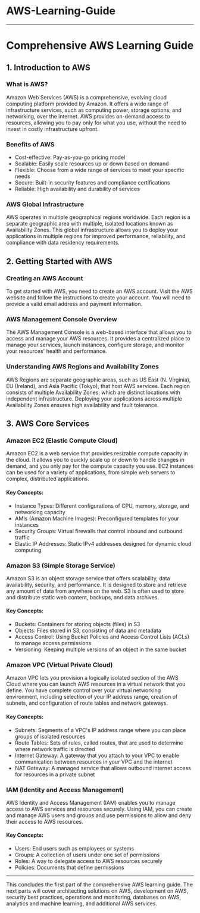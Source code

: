 # AWS-Learning-Guide

---

# Comprehensive AWS Learning Guide

## 1. Introduction to AWS

### What is AWS?
Amazon Web Services (AWS) is a comprehensive, evolving cloud computing platform provided by Amazon. It offers a wide range of infrastructure services, such as computing power, storage options, and networking, over the internet. AWS provides on-demand access to resources, allowing you to pay only for what you use, without the need to invest in costly infrastructure upfront.

### Benefits of AWS
- Cost-effective: Pay-as-you-go pricing model
- Scalable: Easily scale resources up or down based on demand
- Flexible: Choose from a wide range of services to meet your specific needs
- Secure: Built-in security features and compliance certifications
- Reliable: High availability and durability of services

### AWS Global Infrastructure
AWS operates in multiple geographical regions worldwide. Each region is a separate geographic area with multiple, isolated locations known as Availability Zones. This global infrastructure allows you to deploy your applications in multiple regions for improved performance, reliability, and compliance with data residency requirements.

## 2. Getting Started with AWS

### Creating an AWS Account
To get started with AWS, you need to create an AWS account. Visit the AWS website and follow the instructions to create your account. You will need to provide a valid email address and payment information.

### AWS Management Console Overview
The AWS Management Console is a web-based interface that allows you to access and manage your AWS resources. It provides a centralized place to manage your services, launch instances, configure storage, and monitor your resources' health and performance.

### Understanding AWS Regions and Availability Zones
AWS Regions are separate geographic areas, such as US East (N. Virginia), EU (Ireland), and Asia Pacific (Tokyo), that host AWS services. Each region consists of multiple Availability Zones, which are distinct locations with independent infrastructure. Deploying your applications across multiple Availability Zones ensures high availability and fault tolerance.

## 3. AWS Core Services

### Amazon EC2 (Elastic Compute Cloud)
Amazon EC2 is a web service that provides resizable compute capacity in the cloud. It allows you to quickly scale up or down to handle changes in demand, and you only pay for the compute capacity you use. EC2 instances can be used for a variety of applications, from simple web servers to complex, distributed applications.

#### Key Concepts:
- Instance Types: Different configurations of CPU, memory, storage, and networking capacity
- AMIs (Amazon Machine Images): Preconfigured templates for your instances
- Security Groups: Virtual firewalls that control inbound and outbound traffic
- Elastic IP Addresses: Static IPv4 addresses designed for dynamic cloud computing

### Amazon S3 (Simple Storage Service)
Amazon S3 is an object storage service that offers scalability, data availability, security, and performance. It is designed to store and retrieve any amount of data from anywhere on the web. S3 is often used to store and distribute static web content, backups, and data archives.

#### Key Concepts:
- Buckets: Containers for storing objects (files) in S3
- Objects: Files stored in S3, consisting of data and metadata
- Access Control: Using Bucket Policies and Access Control Lists (ACLs) to manage access permissions
- Versioning: Keeping multiple versions of an object in the same bucket

### Amazon VPC (Virtual Private Cloud)
Amazon VPC lets you provision a logically isolated section of the AWS Cloud where you can launch AWS resources in a virtual network that you define. You have complete control over your virtual networking environment, including selection of your IP address range, creation of subnets, and configuration of route tables and network gateways.

#### Key Concepts:
- Subnets: Segments of a VPC's IP address range where you can place groups of isolated resources
- Route Tables: Sets of rules, called routes, that are used to determine where network traffic is directed
- Internet Gateway: A gateway that you attach to your VPC to enable communication between resources in your VPC and the internet
- NAT Gateway: A managed service that allows outbound internet access for resources in a private subnet

### IAM (Identity and Access Management)
AWS Identity and Access Management (IAM) enables you to manage access to AWS services and resources securely. Using IAM, you can create and manage AWS users and groups and use permissions to allow and deny their access to AWS resources.

#### Key Concepts:
- Users: End users such as employees or systems
- Groups: A collection of users under one set of permissions
- Roles: A way to delegate access to AWS resources securely
- Policies: Documents that define permissions

---

This concludes the first part of the comprehensive AWS learning guide. The next parts will cover architecting solutions on AWS, development on AWS, security best practices, operations and monitoring, databases on AWS, analytics and machine learning, and additional AWS services.
